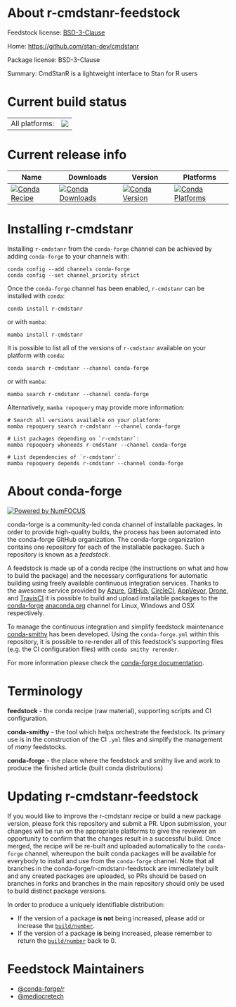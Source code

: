 About r-cmdstanr-feedstock
==========================

Feedstock license: [BSD-3-Clause](https://github.com/conda-forge/r-cmdstanr-feedstock/blob/main/LICENSE.txt)

Home: https://github.com/stan-dev/cmdstanr

Package license: BSD-3-Clause

Summary: CmdStanR is a lightweight interface to Stan for R users

Current build status
====================


<table><tr><td>All platforms:</td>
    <td>
      <a href="https://dev.azure.com/conda-forge/feedstock-builds/_build/latest?definitionId=20679&branchName=main">
        <img src="https://dev.azure.com/conda-forge/feedstock-builds/_apis/build/status/r-cmdstanr-feedstock?branchName=main">
      </a>
    </td>
  </tr>
</table>

Current release info
====================

| Name | Downloads | Version | Platforms |
| --- | --- | --- | --- |
| [![Conda Recipe](https://img.shields.io/badge/recipe-r--cmdstanr-green.svg)](https://anaconda.org/conda-forge/r-cmdstanr) | [![Conda Downloads](https://img.shields.io/conda/dn/conda-forge/r-cmdstanr.svg)](https://anaconda.org/conda-forge/r-cmdstanr) | [![Conda Version](https://img.shields.io/conda/vn/conda-forge/r-cmdstanr.svg)](https://anaconda.org/conda-forge/r-cmdstanr) | [![Conda Platforms](https://img.shields.io/conda/pn/conda-forge/r-cmdstanr.svg)](https://anaconda.org/conda-forge/r-cmdstanr) |

Installing r-cmdstanr
=====================

Installing `r-cmdstanr` from the `conda-forge` channel can be achieved by adding `conda-forge` to your channels with:

```
conda config --add channels conda-forge
conda config --set channel_priority strict
```

Once the `conda-forge` channel has been enabled, `r-cmdstanr` can be installed with `conda`:

```
conda install r-cmdstanr
```

or with `mamba`:

```
mamba install r-cmdstanr
```

It is possible to list all of the versions of `r-cmdstanr` available on your platform with `conda`:

```
conda search r-cmdstanr --channel conda-forge
```

or with `mamba`:

```
mamba search r-cmdstanr --channel conda-forge
```

Alternatively, `mamba repoquery` may provide more information:

```
# Search all versions available on your platform:
mamba repoquery search r-cmdstanr --channel conda-forge

# List packages depending on `r-cmdstanr`:
mamba repoquery whoneeds r-cmdstanr --channel conda-forge

# List dependencies of `r-cmdstanr`:
mamba repoquery depends r-cmdstanr --channel conda-forge
```


About conda-forge
=================

[![Powered by
NumFOCUS](https://img.shields.io/badge/powered%20by-NumFOCUS-orange.svg?style=flat&colorA=E1523D&colorB=007D8A)](https://numfocus.org)

conda-forge is a community-led conda channel of installable packages.
In order to provide high-quality builds, the process has been automated into the
conda-forge GitHub organization. The conda-forge organization contains one repository
for each of the installable packages. Such a repository is known as a *feedstock*.

A feedstock is made up of a conda recipe (the instructions on what and how to build
the package) and the necessary configurations for automatic building using freely
available continuous integration services. Thanks to the awesome service provided by
[Azure](https://azure.microsoft.com/en-us/services/devops/), [GitHub](https://github.com/),
[CircleCI](https://circleci.com/), [AppVeyor](https://www.appveyor.com/),
[Drone](https://cloud.drone.io/welcome), and [TravisCI](https://travis-ci.com/)
it is possible to build and upload installable packages to the
[conda-forge](https://anaconda.org/conda-forge) [anaconda.org](https://anaconda.org/)
channel for Linux, Windows and OSX respectively.

To manage the continuous integration and simplify feedstock maintenance
[conda-smithy](https://github.com/conda-forge/conda-smithy) has been developed.
Using the ``conda-forge.yml`` within this repository, it is possible to re-render all of
this feedstock's supporting files (e.g. the CI configuration files) with ``conda smithy rerender``.

For more information please check the [conda-forge documentation](https://conda-forge.org/docs/).

Terminology
===========

**feedstock** - the conda recipe (raw material), supporting scripts and CI configuration.

**conda-smithy** - the tool which helps orchestrate the feedstock.
                   Its primary use is in the construction of the CI ``.yml`` files
                   and simplify the management of *many* feedstocks.

**conda-forge** - the place where the feedstock and smithy live and work to
                  produce the finished article (built conda distributions)


Updating r-cmdstanr-feedstock
=============================

If you would like to improve the r-cmdstanr recipe or build a new
package version, please fork this repository and submit a PR. Upon submission,
your changes will be run on the appropriate platforms to give the reviewer an
opportunity to confirm that the changes result in a successful build. Once
merged, the recipe will be re-built and uploaded automatically to the
`conda-forge` channel, whereupon the built conda packages will be available for
everybody to install and use from the `conda-forge` channel.
Note that all branches in the conda-forge/r-cmdstanr-feedstock are
immediately built and any created packages are uploaded, so PRs should be based
on branches in forks and branches in the main repository should only be used to
build distinct package versions.

In order to produce a uniquely identifiable distribution:
 * If the version of a package **is not** being increased, please add or increase
   the [``build/number``](https://docs.conda.io/projects/conda-build/en/latest/resources/define-metadata.html#build-number-and-string).
 * If the version of a package **is** being increased, please remember to return
   the [``build/number``](https://docs.conda.io/projects/conda-build/en/latest/resources/define-metadata.html#build-number-and-string)
   back to 0.

Feedstock Maintainers
=====================

* [@conda-forge/r](https://github.com/orgs/conda-forge/teams/r/)
* [@mediocretech](https://github.com/mediocretech/)

